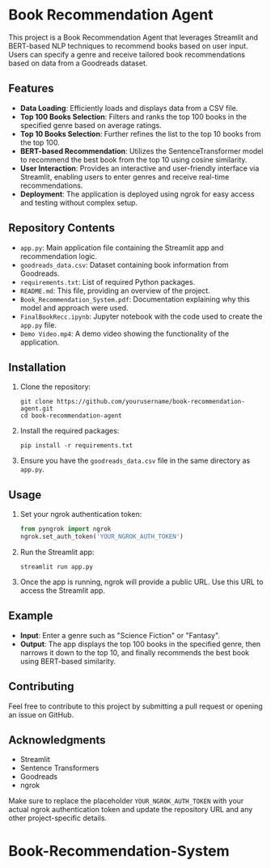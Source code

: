 

# Book Recommendation Agent

This project is a Book Recommendation Agent that leverages Streamlit and BERT-based NLP techniques to recommend books based on user input. Users can specify a genre and receive tailored book recommendations based on data from a Goodreads dataset.

## Features

- **Data Loading**: Efficiently loads and displays data from a CSV file.
- **Top 100 Books Selection**: Filters and ranks the top 100 books in the specified genre based on average ratings.
- **Top 10 Books Selection**: Further refines the list to the top 10 books from the top 100.
- **BERT-based Recommendation**: Utilizes the SentenceTransformer model to recommend the best book from the top 10 using cosine similarity.
- **User Interaction**: Provides an interactive and user-friendly interface via Streamlit, enabling users to enter genres and receive real-time recommendations.
- **Deployment**: The application is deployed using ngrok for easy access and testing without complex setup.

## Repository Contents

- `app.py`: Main application file containing the Streamlit app and recommendation logic.
- `goodreads_data.csv`: Dataset containing book information from Goodreads.
- `requirements.txt`: List of required Python packages.
- `README.md`: This file, providing an overview of the project.
- `Book_Recommendation_System.pdf`: Documentation explaining why this model and approach were used.
- `FinalBookRecc.ipynb`: Jupyter notebook with the code used to create the `app.py` file.
- `Demo Video.mp4`: A demo video showing the functionality of the application.

## Installation

1. Clone the repository:
   ```
   git clone https://github.com/yourusername/book-recommendation-agent.git
   cd book-recommendation-agent
   ```

2. Install the required packages:
   ```
   pip install -r requirements.txt
   ```

3. Ensure you have the `goodreads_data.csv` file in the same directory as `app.py`.

## Usage

1. Set your ngrok authentication token:
   ```python
   from pyngrok import ngrok
   ngrok.set_auth_token('YOUR_NGROK_AUTH_TOKEN')
   ```

2. Run the Streamlit app:
   ```
   streamlit run app.py
   ```

3. Once the app is running, ngrok will provide a public URL. Use this URL to access the Streamlit app.

## Example

- **Input**: Enter a genre such as "Science Fiction" or "Fantasy".
- **Output**: The app displays the top 100 books in the specified genre, then narrows it down to the top 10, and finally recommends the best book using BERT-based similarity.

## Contributing

Feel free to contribute to this project by submitting a pull request or opening an issue on GitHub.

## Acknowledgments

- Streamlit
- Sentence Transformers
- Goodreads
- ngrok

Make sure to replace the placeholder `YOUR_NGROK_AUTH_TOKEN` with your actual ngrok authentication token and update the repository URL and any other project-specific details.
# Book-Recommendation-System
